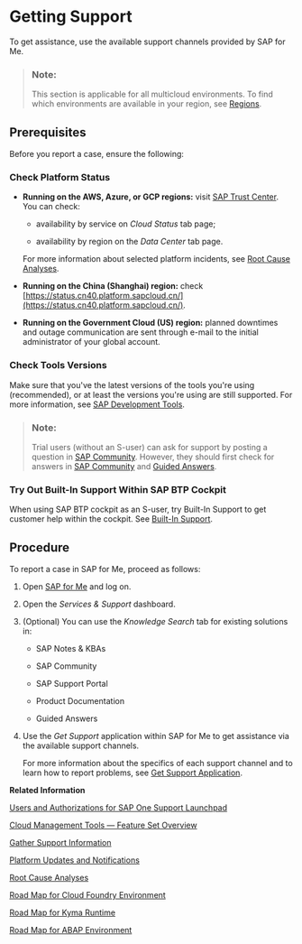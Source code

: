 <!-- loio5dd739823b824b539eee47b7860a00be -->

# Getting Support

To get assistance, use the available support channels provided by SAP for Me.



> ### Note:  
> This section is applicable for all multicloud environments. To find which environments are available in your region, see [Regions](../10-concepts/regions-350356d.md).



<a name="loio5dd739823b824b539eee47b7860a00be__section_bmj_j4x_2nb"/>

## Prerequisites

Before you report a case, ensure the following:



### Check Platform Status

-   **Running on the AWS, Azure, or GCP regions:** visit [SAP Trust Center](https://www.sap.com/about/trust-center/cloud-service-status.html). You can check:

    -   availability by service on *Cloud Status* tab page;

    -   availability by region on the *Data Center* tab page.


    For more information about selected platform incidents, see [Root Cause Analyses](https://help.sap.com/viewer/product/SCP_RCA/Latest/en-US).

-   **Running on the China \(Shanghai\) region:** check [https://status.cn40.platform.sapcloud.cn/](https://status.cn40.platform.sapcloud.cn/).

-   **Running on the Government Cloud \(US\) region:** planned downtimes and outage communication are sent through e-mail to the initial administrator of your global account.




### Check Tools Versions

Make sure that you've the latest versions of the tools you're using \(recommended\), or at least the versions you're using are still supported. For more information, see [SAP Development Tools](https://tools.hana.ondemand.com/).

> ### Note:  
> Trial users \(without an S-user\) can ask for support by posting a question in [SAP Community](https://www.sap.com/community/topic/cloud-platform.html). However, they should first check for answers in [SAP Community](https://www.sap.com/community/topic/cloud-platform.html) and [Guided Answers](https://ga.support.sap.com/dtp/viewer/#/tree/2065/actions/26547).



### Try Out Built-In Support Within SAP BTP Cockpit

When using SAP BTP cockpit as an S-user, try Built-In Support to get customer help within the cockpit. See [Built-In Support](https://help.sap.com/docs/built-in-support).

<a name="concept_tbg_yzt_mqb"/>

<!-- concept\_tbg\_yzt\_mqb -->

## Procedure

To report a case in SAP for Me, proceed as follows:

1.  Open [SAP for Me](https://me.sap.com/home) and log on.

2.  Open the *Services & Support* dashboard.

3.  \(Optional\) You can use the *Knowledge Search* tab for existing solutions in:

    -   SAP Notes & KBAs

    -   SAP Community

    -   SAP Support Portal

    -   Product Documentation

    -   Guided Answers


4.  Use the *Get Support* application within SAP for Me to get assistance via the available support channels.

    For more information about the specifics of each support channel and to learn how to report problems, see [Get Support Application](https://support.sap.com/cases-help).


**Related Information**  


[Users and Authorizations for SAP One Support Launchpad](https://support.sap.com/en/my-support/users.html)

[Cloud Management Tools — Feature Set Overview](../10-concepts/cloud-management-tools-feature-set-overview-caf4e4e.md "Cloud management tools represent the group of technologies designed for managing SAP BTP.")

[Gather Support Information](gather-support-information-6daa475.md "The Eclipse tools come with a wizard for gathering support information in case you need help with a feature or operation (during deploying/debugging applications, logging, configurations, and so on).")

[Platform Updates and Notifications](platform-updates-and-notifications-99070c7.md "")

[Root Cause Analyses](https://help.sap.com/viewer/product/SCP_RCA/Latest/en-US)

[Road Map for Cloud Foundry Environment](https://roadmaps.sap.com/board?range=CURRENT-LAST&PRODUCT=73555000100800000287)

[Road Map for Kyma Runtime](https://roadmaps.sap.com/board?range=CURRENT-LAST&PRODUCT=73554900100800003012)

[Road Map for ABAP Environment](https://roadmaps.sap.com/board?range=CURRENT-LAST&PRODUCT=73555000100800001164)

